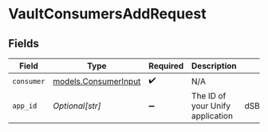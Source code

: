 # VaultConsumersAddRequest


## Fields

| Field                                              | Type                                               | Required                                           | Description                                        | Example                                            |
| -------------------------------------------------- | -------------------------------------------------- | -------------------------------------------------- | -------------------------------------------------- | -------------------------------------------------- |
| `consumer`                                         | [models.ConsumerInput](../models/consumerinput.md) | :heavy_check_mark:                                 | N/A                                                |                                                    |
| `app_id`                                           | *Optional[str]*                                    | :heavy_minus_sign:                                 | The ID of your Unify application                   | dSBdXd2H6Mqwfg0atXHXYcysLJE9qyn1VwBtXHX            |